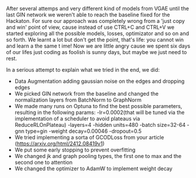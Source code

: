 After several attemps and very different kind of models from VGAE until the last GIN network we weren't able to reach the baseline fixed for the Hackaton. For sure our approach was completely wrong from a 'just copy and win' point of view, cause instead of use CTRL+C and CTRL+V we started exploring all the possible models, losses, optimizator and so on and so forth. We learnt a lot but don't get the point, that's life: you cannot win and learn a the same t
ime! Now we are little angry cause we spent six days of our lifes just coding as foolish is sunny days, but maybe we just need to rest.

In a serious attempt to explain what we tried in the end, we did:
- Data Augmentation adding gaussian noise on the edges and dropping edges
- We picked GIN network from the baseline and changed the normalization layers from BatchNorm to GraphNorm
- We made many runs on Optuna to find the best possible parameters, resulting in the following params:
  -lr=0.0002(that will be tuned via the implementation of a scheduler to avoid plateaus via ReduceRLOnPlateau)
  -layers=4
  -hidden units=480
  -batch size=32-64
  -gnn type=gin
  -weight decay=0.00046
  -dropout=0.5
- We tried implementing a sorta of GCODLoss from your article (https://arxiv.org/html/2412.08419v1)
- We put some early stopping to prevent overfitting
- We changed jk and graph pooling types, the first one to max and the second one to attention
- We changed the optimizer to AdamW to implement weight decay
